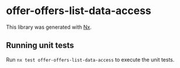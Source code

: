 # offer-offers-list-data-access

This library was generated with [Nx](https://nx.dev).

## Running unit tests

Run `nx test offer-offers-list-data-access` to execute the unit tests.
